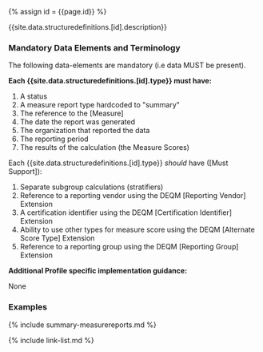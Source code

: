 
{% assign id = {{page.id}} %}


{{site.data.structuredefinitions.[id].description}}

### Mandatory Data Elements and Terminology

The following data-elements are mandatory (i.e data MUST be present).

**Each {{site.data.structuredefinitions.[id].type}} must have:**

1. A status
1. A measure report type hardcoded to "summary"
1. The reference to the [Measure]
1. The date the report was generated
1. The organization that reported the data
1. The reporting period
1. The results of the calculation (the Measure Scores)

Each {{site.data.structuredefinitions.[id].type}} *should* have ([Must Support]):

1. Separate subgroup calculations (stratifiers)
1. Reference to a reporting vendor using the DEQM [Reporting Vendor] Extension
1. A certification identifier using the DEQM [Certification Identifier] Extension
1. Ability to use other types for measure score using the DEQM [Alternate Score Type] Extension
1. Reference to a reporting group using the DEQM [Reporting Group] Extension

**Additional Profile specific implementation guidance:**

None

### Examples

{% include summary-measurereports.md %}

{% include link-list.md %}
